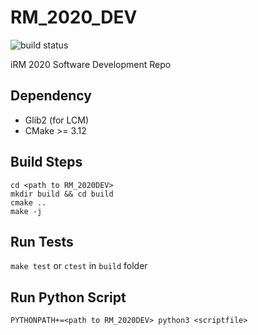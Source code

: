 # RM_2020_DEV 

![build status](https://github.com/illini-robomaster/iRM_Autonomy_2020/workflows/IRM%20Autonomy%20CI/badge.svg)

iRM 2020 Software Development Repo

## Dependency
* Glib2 (for LCM)
* CMake >= 3.12

## Build Steps
```
cd <path to RM_2020DEV>
mkdir build && cd build
cmake ..
make -j
```

## Run Tests
`make test` or `ctest` in `build` folder

## Run Python Script
`PYTHONPATH+=<path to RM_2020DEV> python3 <scriptfile>`
